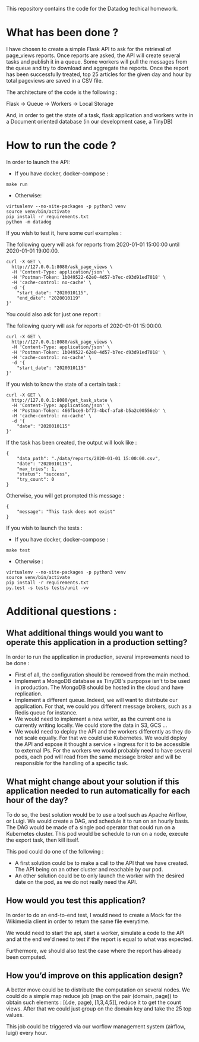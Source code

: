 This repository contains the code for the Datadog techical homework.

# What has been done ? 

I have chosen to create a simple Flask API to ask for the retrieval of page_views reports.
Once reports are asked, the API will create several tasks and publish it in a queue. 
Some workers will pull the messages from the queue and try to download and aggregate the reports.
Once the report has been successfully treated, top 25 articles for the given day and hour by total pageviews are 
saved in a CSV file.

The architecture of the code is the following : 

Flask -> Queue -> Workers -> Local Storage

And, in order to get the state of a task, flask application and workers write in a Document oriented database 
(in our development case, a TinyDB)

# How to run the code ? 

In order to launch the API:

- If you have docker, docker-compose :  

`make run`

- Otherwise: 

```
virtualenv --no-site-packages -p python3 venv
source venv/bin/activate
pip install -r requirements.txt
python -m datadog
```

If you wish to test it, here some curl examples : 

The following query will ask for reports from  2020-01-01 15:00:00 until 2020-01-01 19:00:00.

```
curl -X GET \
  http://127.0.0.1:8080/ask_page_views \
  -H 'Content-Type: application/json' \
  -H 'Postman-Token: 1b049522-62e0-4d57-b7ec-d93d91ed7018' \
  -H 'cache-control: no-cache' \
  -d '{
	"start_date": "2020010115",
	"end_date": "2020010119"
}'
```

You could also ask for just one report : 

The following query will ask for reports of 2020-01-01 15:00:00.

```
curl -X GET \
  http://127.0.0.1:8080/ask_page_views \
  -H 'Content-Type: application/json' \
  -H 'Postman-Token: 1b049522-62e0-4d57-b7ec-d93d91ed7018' \
  -H 'cache-control: no-cache' \
  -d '{
	"start_date": "2020010115"
}'
```

If you wish to know the state of a certain task : 

```
curl -X GET \
  http://127.0.0.1:8080/get_task_state \
  -H 'Content-Type: application/json' \
  -H 'Postman-Token: 466fbce9-bf73-4bcf-afa8-b5a2c00556eb' \
  -H 'cache-control: no-cache' \
  -d '{
	"date": "2020010115"
}'
```

If the task has been created, the output will look like : 

```
{
    "data_path": "./data/reports/2020-01-01 15:00:00.csv",
    "date": "2020010115",
    "max_tries": 1,
    "status": "success",
    "try_count": 0
}
```

Otherwise, you will get prompted this message : 

```
{
    "message": "This task does not exist"
}
```

If you wish to launch the tests : 

- If you have docker, docker-compose :  


`make test`


- Otherwise : 

```
virtualenv --no-site-packages -p python3 venv
source venv/bin/activate
pip install -r requirements.txt
py.test -s tests tests/unit -vv
```

# Additional questions :

## What additional things would you want to operate this application in a production setting?

In order to run the application in production, several improvements need to be done : 

- First of all, the configuration should be removed from the main method.
- Implement a MongoDB database as TinyDB's purpopse isn't to be used in production. The MongoDB should be 
hosted in the cloud and have replication.
- Implement a different queue. Indeed, we will want to distribute our application. For that, we could you different
message brokers, such as a Redis queue for instance.
- We would need to implement a new writer, as the current one is currently writing locally. We could store the data 
in S3, GCS ...
- We would need to deploy the API and the workers differently as they do not scale equally. For that we could 
use Kubernetes. We would deploy the API and expose it thought a service + ingress for it to be accessible 
to external IPs. For the workers we would probably need to have several pods, each pod will read from the same 
message broker and will be responsible for the handling of a specific task.

## What might change about your solution if this application needed to run automatically for each hour of the day?
To do so, the best solution would be to use a tool such as Apache Airflow, or Luigi.
We would create a DAG, and schedule it to run on an hourly basis. 
The DAG would be made of a single pod operator that could run on a Kubernetes cluster. 
This pod would be schedule to run on a node, execute the export task, then kill itself.

This pod could do one of the following : 

- A first solution could be to make a call to the API that we have created. The API being on an other cluster
and reachable by our pod.
- An other solution could be to only launch the worker with the desired date on the pod, as we do not really 
need the API.


## How would you test this application?

In order to do an end-to-end test, I would need to create a Mock for the Wikimedia client in order to 
return the same file everytime. 

We would need to start the api, start a worker, simulate a code to the API and at the end we'd need 
to test if the report is equal to what was expected.

Furthermore, we should also test the case where the report has already been computed. 

## How you’d improve on this application design?

A better move could be to distribute the computation on several nodes. We could do a simple 
map reduce job (map on the pair (domain, page)) to obtain such elements : [(.de, page), [1,3,4,5]], reduce it to get
the count views. After that we could just group on the domain key and take the 25 top values.

This job could be triggered via our worflow management system (airflow, luigi) every hour.